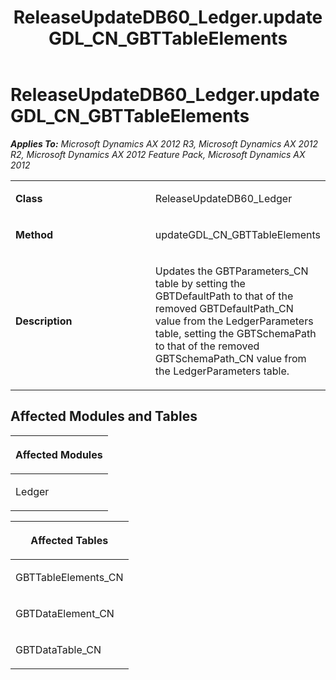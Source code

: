 ﻿---
title: ReleaseUpdateDB60_Ledger.updateGDL_CN_GBTTableElements
TOCTitle: ReleaseUpdateDB60_Ledger.updateGDL_CN_GBTTableElements
ms:assetid: 1a6fae02-5055-9b8a-090b-888e03421b79
ms:mtpsurl: https://msdn.microsoft.com/en-us/library/JJ718653(v=AX.60)
ms:contentKeyID: 49706931
ms.date: 05/18/2015
mtps_version: v=AX.60
---

# ReleaseUpdateDB60\_Ledger.updateGDL\_CN\_GBTTableElements 


_**Applies To:** Microsoft Dynamics AX 2012 R3, Microsoft Dynamics AX 2012 R2, Microsoft Dynamics AX 2012 Feature Pack, Microsoft Dynamics AX 2012_

<table>
<colgroup>
<col style="width: 50%" />
<col style="width: 50%" />
</colgroup>
<tbody>
<tr class="odd">
<td><p><strong>Class</strong></p></td>
<td><p>ReleaseUpdateDB60_Ledger</p></td>
</tr>
<tr class="even">
<td><p><strong>Method</strong></p></td>
<td><p>updateGDL_CN_GBTTableElements</p></td>
</tr>
<tr class="odd">
<td><p><strong>Description</strong></p></td>
<td><p>Updates the GBTParameters_CN table by setting the GBTDefaultPath to that of the removed GBTDefaultPath_CN value from the LedgerParameters table, setting the GBTSchemaPath to that of the removed GBTSchemaPath_CN value from the LedgerParameters table.</p></td>
</tr>
</tbody>
</table>


## Affected Modules and Tables

<table>
<colgroup>
<col style="width: 100%" />
</colgroup>
<thead>
<tr class="header">
<th><p>Affected Modules</p></th>
</tr>
</thead>
<tbody>
<tr class="odd">
<td><p>Ledger</p></td>
</tr>
</tbody>
</table>


<table>
<colgroup>
<col style="width: 100%" />
</colgroup>
<thead>
<tr class="header">
<th><p>Affected Tables</p></th>
</tr>
</thead>
<tbody>
<tr class="odd">
<td><p>GBTTableElements_CN</p></td>
</tr>
<tr class="even">
<td><p>GBTDataElement_CN</p></td>
</tr>
<tr class="odd">
<td><p>GBTDataTable_CN</p></td>
</tr>
</tbody>
</table>

  


